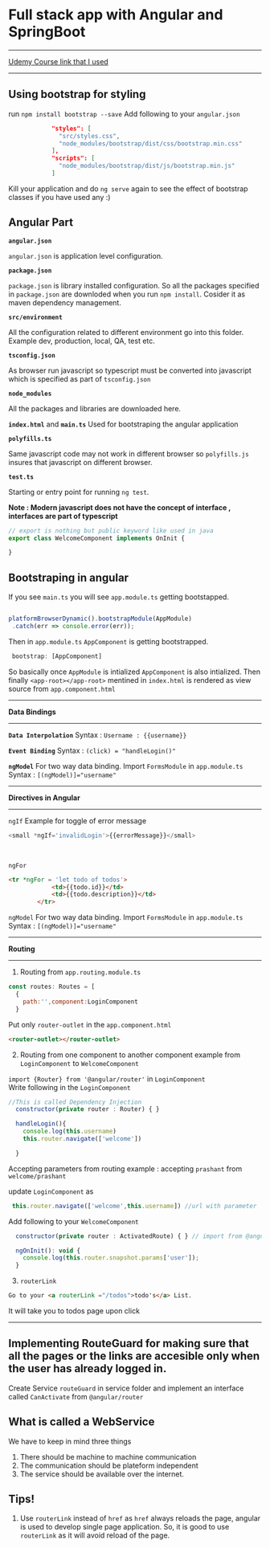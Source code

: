 
# Full stack app with Angular and SpringBoot

----
[ Udemy Course link that I used ](https://github.com/in28minutes/full-stack-with-angular-and-spring-boot)

----

Using bootstrap for styling 
---

run ``npm install bootstrap --save``
Add following to your ``angular.json`` 

```json
            "styles": [
              "src/styles.css",
              "node_modules/bootstrap/dist/css/bootstrap.min.css"
            ],
            "scripts": [
              "node_modules/bootstrap/dist/js/bootstrap.min.js"
            ]
```
Kill your application and do ``ng serve`` again to see the effect of bootstrap classes if you have used any :)

## Angular Part 

**``angular.json``** 

``angular.json`` is application level configuration. <br>

**``package.json``** 

 ``package.json``  is library installed configuration. So all the packages specified in ``package.json`` are downloded when you run ``npm install``. Cosider it as maven dependency management. <br>

 **``src/environment``**

 All the configuration related to different environment go into this folder. Example dev, production, local, QA, test etc. <br>

 **``tsconfig.json``**

 As browser run javascript so typescript must be converted into javascript which is specified as part of ``tsconfig.json`` <br>

 **``node_modules``** 

 All the packages and libraries are downloaded here.

 **``index.html``** and  **``main.ts``**
 Used for bootstraping the angular application <br>

 **``polyfills.ts``**

 Same javascript code may not work in different browser so ``polyfills.js`` insures that javascript on different browser. <br>

 **``test.ts``**

 Starting or entry point for running ``ng test``.

 **Note : Modern javascript does not have the concept of interface , interfaces are part of typescript** 

 ```ts
 // export is nothing but public keyword like used in java 
 export class WelcomeComponent implements OnInit {

 }
 ```
 **Bootstraping in angular**
 ----
 If you see ``main.ts`` you will see ``app.module.ts`` getting bootstapped. 

 ```typescript

 platformBrowserDynamic().bootstrapModule(AppModule)
  .catch(err => console.error(err));

 ```
 Then in ``app.module.ts`` ``AppComponent`` is getting bootstrapped.
 ```typescript
  bootstrap: [AppComponent]
 ```
 So basically once ``AppModule`` is intialized ``AppComponent`` is also intialized.
 Then finally ``<app-root></app-root>`` mentined in ``index.html`` is rendered as view source from ``app.component.html`` 

 ----

**Data Bindings**

----

**``Data Interpolation``**
Syntax : ``Username : {{username}}``

**``Event Binding``**
Syntax : ``(click) = "handleLogin()"``

**``ngModel``** 
For two way data binding. Import ``FormsModule`` in ``app.module.ts``
Syntax : ``[(ngModel)]="username"``
 
----

**Directives in Angular**

----
``ngIf``
Example for toggle of error message

```javascript
<small *ngIf='invalidLogin'>{{errorMessage}}</small>
```
<br>

``ngFor``
```html
<tr *ngFor = 'let todo of todos'>
            <td>{{todo.id}}</td>
            <td>{{todo.description}}</td>
        </tr>

```

``ngModel`` 
For two way data binding. Import ``FormsModule`` in ``app.module.ts``
Syntax : ``[(ngModel)]="username"``

----

**Routing**

----
1. Routing from ``app.routing.module.ts``
```javascript
const routes: Routes = [
  {
    path:'',component:LoginComponent
  }
  ```
  Put only ``router-outlet`` in the ``app.component.html``
  ```html
  <router-outlet></router-outlet>
```
2. Routing from one component to another component example from ``LoginComponent`` to ``WelcomeComponent``

``import {Router} from '@angular/router'`` in ``LoginComponent`` <br>
Write following in the ``LoginComponent``

```javascript
//This is called Dependency Injection 
  constructor(private router : Router) { }

  handleLogin(){
    console.log(this.username)
    this.router.navigate(['welcome'])

  }

```
Accepting parameters from routing 
example : accepting ``prashant`` from ``welcome/prashant``

update ``LoginComponent`` as

```javascript
 this.router.navigate(['welcome',this.username]) //url with parameter
```
Add following to your ``WelcomeComponent`` 

```javascript
  constructor(private router : ActivatedRoute) { } // import from @angular/router

  ngOnInit(): void {
    console.log(this.router.snapshot.params['user']);
  }

```
3. ``routerLink``

```html
Go to your <a routerLink ="/todos">todo's</a> List.
```
It will take you to todos page upon click

----

Implementing RouteGuard for making sure that all the pages or the links are accesible only when the user has already logged in.
----

Create Service ``routeGuard`` in service folder and implement an interface called ``CanActivate`` from ``@angular/router``


What is called a WebService
----
We have to keep in mind three things 
1. There should be machine to machine communication 
2. The communication should be plateform independent
3. The service should be available over the internet.

Tips!
---
1. Use ``routerLink`` instead of ``href`` as ``href`` always reloads the page, angular is used to develop single page application. So, it is good to use ``routerLink`` as it will avoid reload of the page.





